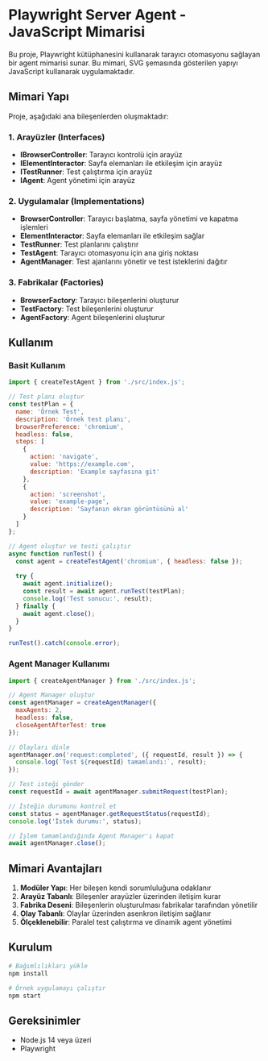 # Playwright Server Agent - JavaScript Mimarisi

Bu proje, Playwright kütüphanesini kullanarak tarayıcı otomasyonu sağlayan bir agent mimarisi sunar. Bu mimari, SVG şemasında gösterilen yapıyı JavaScript kullanarak uygulamaktadır.

## Mimari Yapı

Proje, aşağıdaki ana bileşenlerden oluşmaktadır:

### 1. Arayüzler (Interfaces)

- **IBrowserController**: Tarayıcı kontrolü için arayüz
- **IElementInteractor**: Sayfa elemanları ile etkileşim için arayüz
- **ITestRunner**: Test çalıştırma için arayüz
- **IAgent**: Agent yönetimi için arayüz

### 2. Uygulamalar (Implementations)

- **BrowserController**: Tarayıcı başlatma, sayfa yönetimi ve kapatma işlemleri
- **ElementInteractor**: Sayfa elemanları ile etkileşim sağlar
- **TestRunner**: Test planlarını çalıştırır
- **TestAgent**: Tarayıcı otomasyonu için ana giriş noktası
- **AgentManager**: Test ajanlarını yönetir ve test isteklerini dağıtır

### 3. Fabrikalar (Factories)

- **BrowserFactory**: Tarayıcı bileşenlerini oluşturur
- **TestFactory**: Test bileşenlerini oluşturur
- **AgentFactory**: Agent bileşenlerini oluşturur

## Kullanım

### Basit Kullanım

```javascript
import { createTestAgent } from './src/index.js';

// Test planı oluştur
const testPlan = {
  name: 'Örnek Test',
  description: 'Örnek test planı',
  browserPreference: 'chromium',
  headless: false,
  steps: [
    {
      action: 'navigate',
      value: 'https://example.com',
      description: 'Example sayfasına git'
    },
    {
      action: 'screenshot',
      value: 'example-page',
      description: 'Sayfanın ekran görüntüsünü al'
    }
  ]
};

// Agent oluştur ve testi çalıştır
async function runTest() {
  const agent = createTestAgent('chromium', { headless: false });
  
  try {
    await agent.initialize();
    const result = await agent.runTest(testPlan);
    console.log('Test sonucu:', result);
  } finally {
    await agent.close();
  }
}

runTest().catch(console.error);
```

### Agent Manager Kullanımı

```javascript
import { createAgentManager } from './src/index.js';

// Agent Manager oluştur
const agentManager = createAgentManager({
  maxAgents: 2,
  headless: false,
  closeAgentAfterTest: true
});

// Olayları dinle
agentManager.on('request:completed', ({ requestId, result }) => {
  console.log(`Test ${requestId} tamamlandı:`, result);
});

// Test isteği gönder
const requestId = await agentManager.submitRequest(testPlan);

// İsteğin durumunu kontrol et
const status = agentManager.getRequestStatus(requestId);
console.log('İstek durumu:', status);

// İşlem tamamlandığında Agent Manager'ı kapat
await agentManager.close();
```

## Mimari Avantajları

1. **Modüler Yapı**: Her bileşen kendi sorumluluğuna odaklanır
2. **Arayüz Tabanlı**: Bileşenler arayüzler üzerinden iletişim kurar
3. **Fabrika Deseni**: Bileşenlerin oluşturulması fabrikalar tarafından yönetilir
4. **Olay Tabanlı**: Olaylar üzerinden asenkron iletişim sağlanır
5. **Ölçeklenebilir**: Paralel test çalıştırma ve dinamik agent yönetimi

## Kurulum

```bash
# Bağımlılıkları yükle
npm install

# Örnek uygulamayı çalıştır
npm start
```

## Gereksinimler

- Node.js 14 veya üzeri
- Playwright
